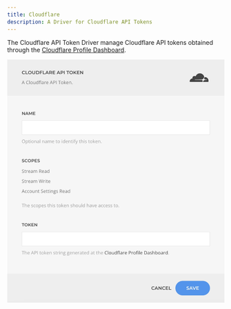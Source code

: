 ```yaml
---
title: Cloudflare
description: A Driver for Cloudflare API Tokens
---
```


<!--@include: ./_partials/intro.md-->

The Cloudflare API Token Driver manage Cloudflare API tokens obtained through the [Cloudflare Profile Dashboard](https://dash.cloudflare.com/profile/api-tokens).

![Cloudflare API Token Driver](./assets/driver/cloudflare-api-token.webp)
